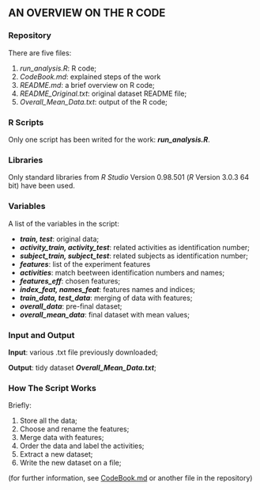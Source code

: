 ## AN OVERVIEW ON THE R CODE

### Repository
There are five files:

1. _run_analysis.R_: R code;
2. _CodeBook.md_: explained steps of the work
3. _README.md_: a brief overview on R code;
4. _README_Original.txt_: original dataset README file;
5. _Overall_Mean_Data.txt_: output of the R code;

### R Scripts
Only one script has been writed for the work: **_run_analysis.R_**.

### Libraries
Only standard libraries from _R Studio_ Version 0.98.501 (_R_ Version 3.0.3 64 bit) have been used.

### Variables
A list of the variables in the script:
* **_train, test_**: original data;
* **_activity_train, activity_test_**: related activities as identification number;
* **_subject_train, subject_test_**: related subjects as identification number;
* **_features_**: list of the experiment features
* **_activities_**: match beetween identification numbers and names;
* **_features_eff_**: chosen features;
* **_index_feat, names_feat_**: features names and indices;
* **_train_data, test_data_**: merging of data with features;
* **_overall_data_**: pre-final dataset;
* **_overall_mean_data_**: final dataset with mean values;

### Input and Output

**Input**: various .txt file previously downloaded;

**Output**: tidy dataset **_Overall_Mean_Data.txt_**;

### How The Script Works
Briefly:

1. Store all the data;
2. Choose and rename the features;
3. Merge data with features;
4. Order the data and label the activities;
5. Extract a new dataset;
6. Write the new dataset on a file;

(for further information, see [CodeBook.md](https://github.com/Geggio80/GettingAndCleaningData/blob/master/CodeBook.md) or another file in the repository)